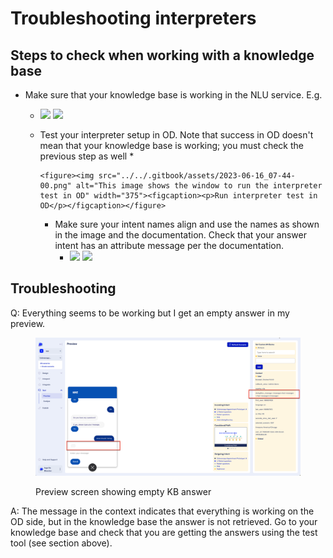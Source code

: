 # Troubleshooting interpreters

## Steps to check when working with a knowledge base

* Make sure that your knowledge base is working in the NLU service. E.g.&#x20;
  * ![](../../.gitbook/assets/2023-06-16\_07-40-11.png)  ![](<../../.gitbook/assets/2023-06-16\_07-40-37 (1).png>)
  * Test your interpreter setup in OD. Note that success in OD doesn't mean that your knowledge base is working; you must check the previous step as well
    *

        <figure><img src="../../.gitbook/assets/2023-06-16_07-44-00.png" alt="This image shows the window to run the interpreter test in OD" width="375"><figcaption><p>Run interpreter test in OD</p></figcaption></figure>


    * Make sure your intent names align and use the names as shown in the image and the documentation. Check that your answer intent has an attribute message per the documentation.&#x20;
      * ![](<../../.gitbook/assets/2023-06-16\_07-44-00 copy.png>)  ![](../../.gitbook/assets/2023-06-16\_07-47-08.png)

## Troubleshooting

Q: Everything seems to be working but I get an empty answer in my preview.&#x20;

<figure><img src="../../.gitbook/assets/2023-06-15_14-42-00.png" alt="Preview screen showing empty KB answer"><figcaption><p>Preview screen showing empty KB answer</p></figcaption></figure>

A: The message in the context indicates that everything is working on the OD side, but in the knowledge base the answer is not retrieved. Go to your knowledge base and check that you are getting the answers using the test tool (see section above).&#x20;
